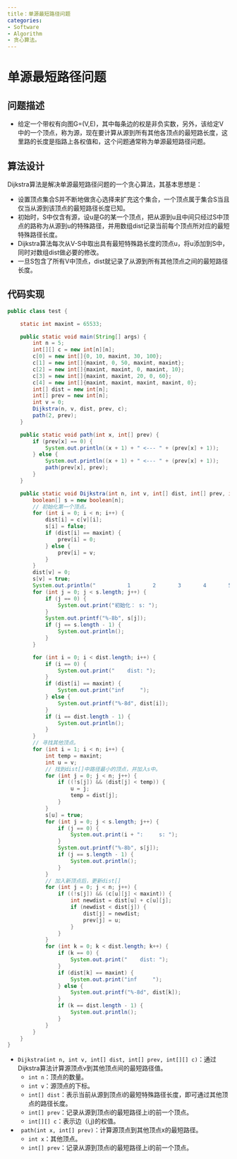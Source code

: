 ```yaml
---
title：单源最短路径问题
categories:
- Software
- Algorithm
- 贪心算法。
---
```

# 单源最短路径问题

## 问题描述

- 给定一个带权有向图G=(V,E)，其中每条边的权是非负实数，另外，该给定V中的一个顶点，称为源，现在要计算从源到所有其他各顶点的最短路长度，这里路的长度是指路上各权值和，这个问题通常称为单源最短路径问题。

## 算法设计

Dijkstra算法是解决单源最短路径问题的一个贪心算法，其基本思想是：

- 设置顶点集合S并不断地做贪心选择来扩充这个集合，一个顶点属于集合S当且仅当从源到该顶点的最短路径长度已知。
- 初始时，S中仅含有源，设u是G的某一个顶点，把从源到u且中间只经过S中顶点的路称为从源到u的特殊路径，并用数组dist记录当前每个顶点所对应的最短特殊路径长度。
- Dijkstra算法每次从V-S中取出具有最短特殊路长度的顶点u，将u添加到S中，同时对数组dist做必要的修改。
- 一旦S包含了所有V中顶点，dist就记录了从源到所有其他顶点之间的最短路径长度。

## 代码实现

```java
public class test {

    static int maxint = 65533;

    public static void main(String[] args) {
        int n = 5;
        int[][] c = new int[n][n];
        c[0] = new int[]{0, 10, maxint, 30, 100};
        c[1] = new int[]{maxint, 0, 50, maxint, maxint};
        c[2] = new int[]{maxint, maxint, 0, maxint, 10};
        c[3] = new int[]{maxint, maxint, 20, 0, 60};
        c[4] = new int[]{maxint, maxint, maxint, maxint, 0};
        int[] dist = new int[n];
        int[] prev = new int[n];
        int v = 0;
        Dijkstra(n, v, dist, prev, c);
        path(2, prev);
    }

    public static void path(int x, int[] prev) {
        if (prev[x] == 0) {
            System.out.println((x + 1) + " <--- " + (prev[x] + 1));
        } else {
            System.out.println((x + 1) + " <--- " + (prev[x] + 1));
            path(prev[x], prev);
        }
    }

    public static void Dijkstra(int n, int v, int[] dist, int[] prev, int[][] c) {
        boolean[] s = new boolean[n];
        // 初始化第一个顶点。
        for (int i = 0; i < n; i++) {
            dist[i] = c[v][i];
            s[i] = false;
            if (dist[i] == maxint) {
                prev[i] = 0;
            } else {
                prev[i] = v;
            }
        }
        dist[v] = 0;
        s[v] = true;
        System.out.println("          1       2       3       4       5");
        for (int j = 0; j < s.length; j++) {
            if (j == 0) {
                System.out.print("初始化： s: ");
            }
            System.out.printf("%-8b", s[j]);
            if (j == s.length - 1) {
                System.out.println();
            }
        }

        for (int i = 0; i < dist.length; i++) {
            if (i == 0) {
                System.out.print("    dist: ");
            }
            if (dist[i] == maxint) {
                System.out.print("inf     ");
            } else {
                System.out.printf("%-8d", dist[i]);
            }
            if (i == dist.length - 1) {
                System.out.println();
            }
        }
        // 寻找其他顶点。
        for (int i = 1; i < n; i++) {
            int temp = maxint;
            int u = v;
            // 找到dist[]中路径最小的顶点，并加入s中。
            for (int j = 0; j < n; j++) {
                if ((!s[j]) && (dist[j] < temp)) {
                    u = j;
                    temp = dist[j];
                }
            }
            s[u] = true;
            for (int j = 0; j < s.length; j++) {
                if (j == 0) {
                    System.out.print(i + ":     s: ");
                }
                System.out.printf("%-8b", s[j]);
                if (j == s.length - 1) {
                    System.out.println();
                }
            }
            // 加入新顶点后，更新dist[]
            for (int j = 0; j < n; j++) {
                if ((!s[j]) && (c[u][j] < maxint)) {
                    int newdist = dist[u] + c[u][j];
                    if (newdist < dist[j]) {
                        dist[j] = newdist;
                        prev[j] = u;
                    }
                }
            }
            for (int k = 0; k < dist.length; k++) {
                if (k == 0) {
                    System.out.print("    dist: ");
                }
                if (dist[k] == maxint) {
                    System.out.print("inf     ");
                } else {
                    System.out.printf("%-8d", dist[k]);
                }
                if (k == dist.length - 1) {
                    System.out.println();
                }
            }
        }
    }
}
```

- `Dijkstra(int n, int v, int[] dist, int[] prev, int[][] c)`：通过Dijkstra算法计算源顶点v到其他顶点间的最短路径值。
    - `int n`：顶点的数量。
    - `int v`：源顶点的下标。
    - `int[] dist`：表示当前从源到顶点i的最短特殊路径长度，即可通过其他顶点的路径长度。
    - `int[] prev`：记录从源到顶点i的最短路径上i的前一个顶点。
    - `int[][] c`：表示边（i,j)的权值。
- ` path(int x, int[] prev)`：计算源顶点到其他顶点x的最短路径。
    - `int x`：其他顶点。
    - `int[] prev`：记录从源到顶点i的最短路径上i的前一个顶点。